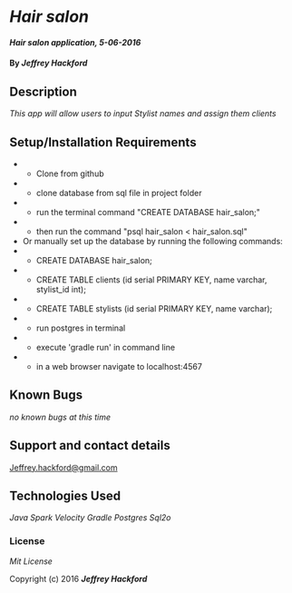 # _Hair salon_

#### _Hair salon application, 5-06-2016_

#### By _**Jeffrey Hackford**_

## Description

_This app will allow users to input Stylist names and assign them clients_

## Setup/Installation Requirements

* - Clone from github
* - clone database from sql file in project folder
*    - run the terminal command "CREATE DATABASE hair_salon;"
*    - then run the command "psql hair_salon < hair_salon.sql"
*   Or manually set up the database by running the following commands:
*    - CREATE DATABASE hair_salon;
*    - CREATE TABLE clients (id serial PRIMARY KEY, name varchar, stylist_id int);
*    - CREATE TABLE stylists (id serial PRIMARY KEY, name varchar);
* - run postgres in terminal
* - execute 'gradle run' in command line
* - in a web browser navigate to localhost:4567

## Known Bugs

_no known bugs at this time_

## Support and contact details

Jeffrey.hackford@gmail.com

## Technologies Used

_Java_
_Spark_
_Velocity_
_Gradle_
_Postgres_
_Sql2o_

### License

*Mit License*

Copyright (c) 2016 **_Jeffrey Hackford_**

